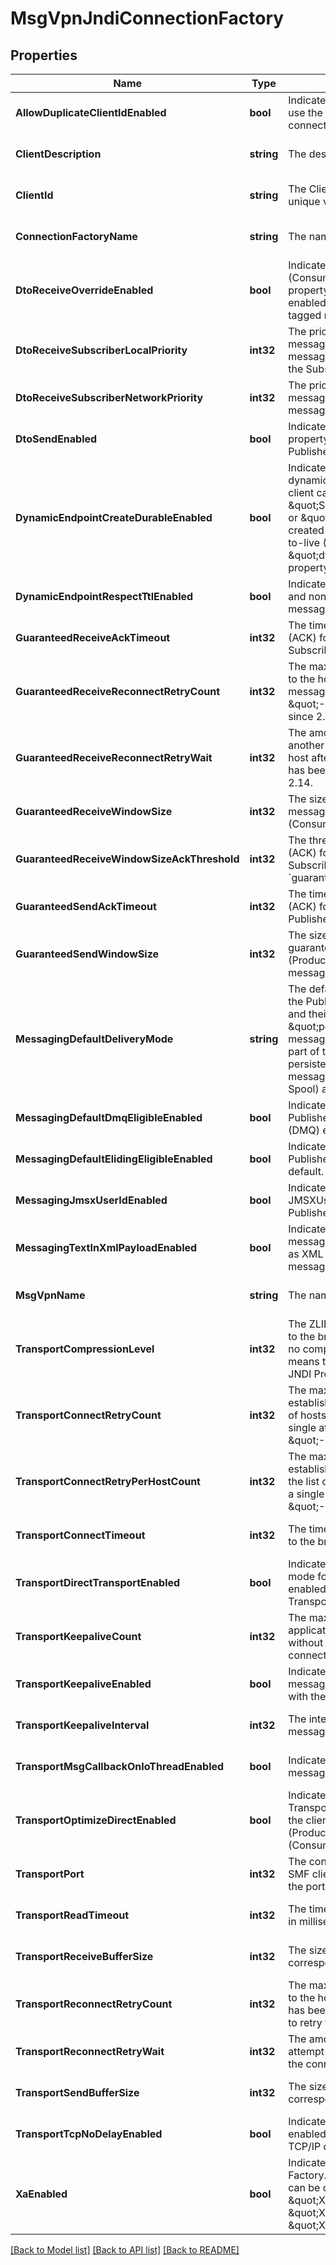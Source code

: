 # MsgVpnJndiConnectionFactory

## Properties
Name | Type | Description | Notes
------------ | ------------- | ------------- | -------------
**AllowDuplicateClientIdEnabled** | **bool** | Indicates whether new JMS connections can use the same Client identifier (ID) as an existing connection. | [optional] [default to null]
**ClientDescription** | **string** | The description of the Client. | [optional] [default to null]
**ClientId** | **string** | The Client identifier (ID). If not specified, a unique value for it will be generated. | [optional] [default to null]
**ConnectionFactoryName** | **string** | The name of the JMS Connection Factory. | [optional] [default to null]
**DtoReceiveOverrideEnabled** | **bool** | Indicates whether overriding by the Subscriber (Consumer) of the deliver-to-one (DTO) property on messages is enabled. When enabled, the Subscriber can receive all DTO tagged messages. | [optional] [default to null]
**DtoReceiveSubscriberLocalPriority** | **int32** | The priority for receiving deliver-to-one (DTO) messages by the Subscriber (Consumer) if the messages are published on the local broker that the Subscriber is directly connected to. | [optional] [default to null]
**DtoReceiveSubscriberNetworkPriority** | **int32** | The priority for receiving deliver-to-one (DTO) messages by the Subscriber (Consumer) if the messages are published on a remote broker. | [optional] [default to null]
**DtoSendEnabled** | **bool** | Indicates whether the deliver-to-one (DTO) property is enabled on messages sent by the Publisher (Producer). | [optional] [default to null]
**DynamicEndpointCreateDurableEnabled** | **bool** | Indicates whether a durable endpoint will be dynamically created on the broker when the client calls \&quot;Session.createDurableSubscriber()\&quot; or \&quot;Session.createQueue()\&quot;. The created endpoint respects the message time-to-live (TTL) according to the \&quot;dynamicEndpointRespectTtlEnabled\&quot; property. | [optional] [default to null]
**DynamicEndpointRespectTtlEnabled** | **bool** | Indicates whether dynamically created durable and non-durable endpoints respect the message time-to-live (TTL) property. | [optional] [default to null]
**GuaranteedReceiveAckTimeout** | **int32** | The timeout for sending the acknowledgement (ACK) for guaranteed messages received by the Subscriber (Consumer), in milliseconds. | [optional] [default to null]
**GuaranteedReceiveReconnectRetryCount** | **int32** | The maximum number of attempts to reconnect to the host or list of hosts after the guaranteed  messaging connection has been lost. The value \&quot;-1\&quot; means to retry forever. Available since 2.14. | [optional] [default to null]
**GuaranteedReceiveReconnectRetryWait** | **int32** | The amount of time to wait before making another attempt to connect or reconnect to the host after the guaranteed messaging connection has been lost, in milliseconds. Available since 2.14. | [optional] [default to null]
**GuaranteedReceiveWindowSize** | **int32** | The size of the window for guaranteed messages received by the Subscriber (Consumer), in messages. | [optional] [default to null]
**GuaranteedReceiveWindowSizeAckThreshold** | **int32** | The threshold for sending the acknowledgement (ACK) for guaranteed messages received by the Subscriber (Consumer) as a percentage of &#x60;guaranteedReceiveWindowSize&#x60;. | [optional] [default to null]
**GuaranteedSendAckTimeout** | **int32** | The timeout for receiving the acknowledgement (ACK) for guaranteed messages sent by the Publisher (Producer), in milliseconds. | [optional] [default to null]
**GuaranteedSendWindowSize** | **int32** | The size of the window for non-persistent guaranteed messages sent by the Publisher (Producer), in messages. For persistent messages the window size is fixed at 1. | [optional] [default to null]
**MessagingDefaultDeliveryMode** | **string** | The default delivery mode for messages sent by the Publisher (Producer). The allowed values and their meaning are:  &lt;pre&gt; \&quot;persistent\&quot; - The broker spools messages (persists in the Message Spool) as part of the send operation. \&quot;non-persistent\&quot; - The broker does not spool messages (does not persist in the Message Spool) as part of the send operation. &lt;/pre&gt;  | [optional] [default to null]
**MessagingDefaultDmqEligibleEnabled** | **bool** | Indicates whether messages sent by the Publisher (Producer) are Dead Message Queue (DMQ) eligible by default. | [optional] [default to null]
**MessagingDefaultElidingEligibleEnabled** | **bool** | Indicates whether messages sent by the Publisher (Producer) are Eliding eligible by default. | [optional] [default to null]
**MessagingJmsxUserIdEnabled** | **bool** | Indicates whether to include (add or replace) the JMSXUserID property in messages sent by the Publisher (Producer). | [optional] [default to null]
**MessagingTextInXmlPayloadEnabled** | **bool** | Indicates whether encoding of JMS text messages in Publisher (Producer) messages is as XML payload. When disabled, JMS text messages are encoded as a binary attachment. | [optional] [default to null]
**MsgVpnName** | **string** | The name of the Message VPN. | [optional] [default to null]
**TransportCompressionLevel** | **int32** | The ZLIB compression level for the connection to the broker. The value \&quot;0\&quot; means no compression, and the value \&quot;-1\&quot; means the compression level is specified in the JNDI Properties file. | [optional] [default to null]
**TransportConnectRetryCount** | **int32** | The maximum number of retry attempts to establish an initial connection to the host or list of hosts. The value \&quot;0\&quot; means a single attempt (no retries), and the value \&quot;-1\&quot; means to retry forever. | [optional] [default to null]
**TransportConnectRetryPerHostCount** | **int32** | The maximum number of retry attempts to establish an initial connection to each host on the list of hosts. The value \&quot;0\&quot; means a single attempt (no retries), and the value \&quot;-1\&quot; means to retry forever. | [optional] [default to null]
**TransportConnectTimeout** | **int32** | The timeout for establishing an initial connection to the broker, in milliseconds. | [optional] [default to null]
**TransportDirectTransportEnabled** | **bool** | Indicates whether usage of the Direct Transport mode for sending non-persistent messages is enabled. When disabled, the Guaranteed Transport mode is used. | [optional] [default to null]
**TransportKeepaliveCount** | **int32** | The maximum number of consecutive application-level keepalive messages sent without the broker response before the connection to the broker is closed. | [optional] [default to null]
**TransportKeepaliveEnabled** | **bool** | Indicates whether application-level keepalive messages are used to maintain a connection with the Router. | [optional] [default to null]
**TransportKeepaliveInterval** | **int32** | The interval between application-level keepalive messages, in milliseconds. | [optional] [default to null]
**TransportMsgCallbackOnIoThreadEnabled** | **bool** | Indicates whether delivery of asynchronous messages is done directly from the I/O thread. | [optional] [default to null]
**TransportOptimizeDirectEnabled** | **bool** | Indicates whether optimization for the Direct Transport delivery mode is enabled. If enabled, the client application is limited to one Publisher (Producer) and one non-durable Subscriber (Consumer). | [optional] [default to null]
**TransportPort** | **int32** | The connection port number on the broker for SMF clients. The value \&quot;-1\&quot; means the port is specified in the JNDI Properties file. | [optional] [default to null]
**TransportReadTimeout** | **int32** | The timeout for reading a reply from the broker, in milliseconds. | [optional] [default to null]
**TransportReceiveBufferSize** | **int32** | The size of the receive socket buffer, in bytes. It corresponds to the SO_RCVBUF socket option. | [optional] [default to null]
**TransportReconnectRetryCount** | **int32** | The maximum number of attempts to reconnect to the host or list of hosts after the connection has been lost. The value \&quot;-1\&quot; means to retry forever. | [optional] [default to null]
**TransportReconnectRetryWait** | **int32** | The amount of time before making another attempt to connect or reconnect to the host after the connection has been lost, in milliseconds. | [optional] [default to null]
**TransportSendBufferSize** | **int32** | The size of the send socket buffer, in bytes. It corresponds to the SO_SNDBUF socket option. | [optional] [default to null]
**TransportTcpNoDelayEnabled** | **bool** | Indicates whether the TCP_NODELAY option is enabled, which disables Nagle&#x27;s algorithm for TCP/IP congestion control (RFC 896). | [optional] [default to null]
**XaEnabled** | **bool** | Indicates whether this is an XA Connection Factory. When enabled, the Connection Factory can be cast to \&quot;XAConnectionFactory\&quot;, \&quot;XAQueueConnectionFactory\&quot; or \&quot;XATopicConnectionFactory\&quot;. | [optional] [default to null]

[[Back to Model list]](../README.md#documentation-for-models) [[Back to API list]](../README.md#documentation-for-api-endpoints) [[Back to README]](../README.md)

